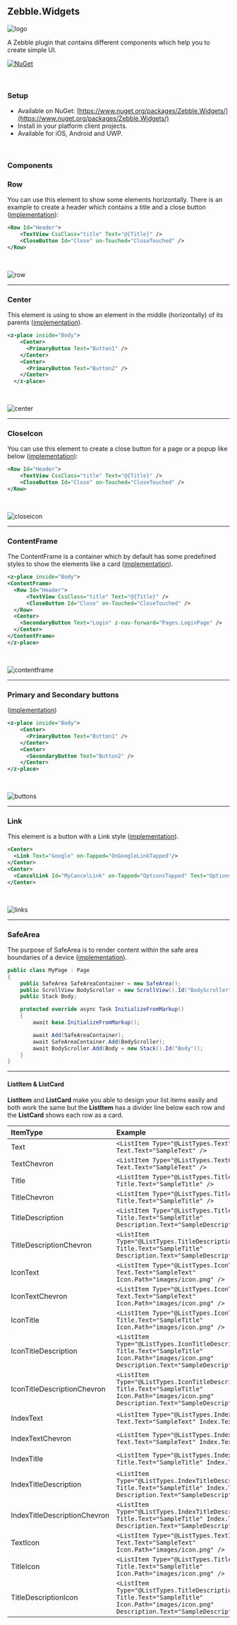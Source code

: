[logo]: https://raw.githubusercontent.com/Geeksltd/Zebble.Widgets/master/Shared/NuGet/Icon.png "Zebble.Widgets"
[row]: https://raw.githubusercontent.com/Geeksltd/Zebble.Widgets/master/Shared/Screenshots/Row.PNG "Row ScreenShot"
[center]: https://raw.githubusercontent.com/Geeksltd/Zebble.Widgets/master/Shared/Screenshots/Center.PNG "Center ScreenShot"
[closeicon]: https://raw.githubusercontent.com/Geeksltd/Zebble.Widgets/master/Shared/Screenshots/Row.PNG "CloseIcon ScreenShot"
[contentframe]: https://raw.githubusercontent.com/Geeksltd/Zebble.Widgets/master/Shared/Screenshots/ContentFrame.PNG "ContentFrame ScreenShot"
[links]: https://raw.githubusercontent.com/Geeksltd/Zebble.Widgets/master/Shared/Screenshots/Links.PNG "Links ScreenShot"
[buttons]: https://raw.githubusercontent.com/Geeksltd/Zebble.Widgets/master/Shared/Screenshots/Buttons.PNG "Buttons ScreenShot"
[lst1]: https://raw.githubusercontent.com/Geeksltd/Zebble.Widgets/master/Shared/Screenshots/Text.PNG "Result Text"
[lst2]: https://raw.githubusercontent.com/Geeksltd/Zebble.Widgets/master/Shared/Screenshots/TextChervon.PNG "Result TextChevron"
[lst3]: https://raw.githubusercontent.com/Geeksltd/Zebble.Widgets/master/Shared/Screenshots/Title.PNG "Result Title"
[lst4]: https://raw.githubusercontent.com/Geeksltd/Zebble.Widgets/master/Shared/Screenshots/TitleChervon.PNG "Result TitleChevron"
[lst5]: https://raw.githubusercontent.com/Geeksltd/Zebble.Widgets/master/Shared/Screenshots/TitleDescription.PNG "Result TitleDescription"
[lst6]: https://raw.githubusercontent.com/Geeksltd/Zebble.Widgets/master/Shared/Screenshots/TitleDescriptionChevron.PNG "Result TitleDescriptionChevron"
[lst7]: https://raw.githubusercontent.com/Geeksltd/Zebble.Widgets/master/Shared/Screenshots/IconText.PNG "Result IconText"
[lst8]: https://raw.githubusercontent.com/Geeksltd/Zebble.Widgets/master/Shared/Screenshots/IconTextChevron.PNG "Result IconTextChevron"
[lst9]: https://raw.githubusercontent.com/Geeksltd/Zebble.Widgets/master/Shared/Screenshots/IconTitle.PNG "Result IconTitle"
[lst10]: https://raw.githubusercontent.com/Geeksltd/Zebble.Widgets/master/Shared/Screenshots/IconTitleDescription.PNG "Result IconTitleDescription"
[lst11]: https://raw.githubusercontent.com/Geeksltd/Zebble.Widgets/master/Shared/Screenshots/IconTitleDescriptionChevron.PNG "Result IconTitleDescriptionChevron"
[lst12]: https://raw.githubusercontent.com/Geeksltd/Zebble.Widgets/master/Shared/Screenshots/IndexText.PNG "Result IndexText"
[lst13]: https://raw.githubusercontent.com/Geeksltd/Zebble.Widgets/master/Shared/Screenshots/IndexTextChevron.PNG "Result IndexTextChevron"
[lst14]: https://raw.githubusercontent.com/Geeksltd/Zebble.Widgets/master/Shared/Screenshots/IndexTitle.PNG "Result IndexTitle"
[lst15]: https://raw.githubusercontent.com/Geeksltd/Zebble.Widgets/master/Shared/Screenshots/IndexTitleDescription.PNG "Result IndexTitleDescription"
[lst16]: https://raw.githubusercontent.com/Geeksltd/Zebble.Widgets/master/Shared/Screenshots/IndexTitleDescriptionChevron.PNG "Result IndexTitleDescriptionChevron"
[lst17]: https://raw.githubusercontent.com/Geeksltd/Zebble.Widgets/master/Shared/Screenshots/TextIcon.PNG "Result TextIcon"
[lst18]: https://raw.githubusercontent.com/Geeksltd/Zebble.Widgets/master/Shared/Screenshots/TitleIcon.PNG "Result TitleIcon"
[lst19]: https://raw.githubusercontent.com/Geeksltd/Zebble.Widgets/master/Shared/Screenshots/TitleDescriptionIcon.PNG "Result TitleDescriptionIcon"

## Zebble.Widgets

![logo]

A Zebble plugin that contains different components which help you to create simple UI.


[![NuGet](https://img.shields.io/nuget/v/Zebble.Widgets.svg?label=NuGet)](https://www.nuget.org/packages/Zebble.Widgets/)

<br>

### Setup
* Available on NuGet: [https://www.nuget.org/packages/Zebble.Widgets/](https://www.nuget.org/packages/Zebble.Widgets/)
* Install in your platform client projects.
* Available for iOS, Android and UWP.
<br>


### Components

### Row

You can use this element to show some elements horizontally. There is an example to create a header which contains a title and a close button ([implementation](/Shared/Row.cs)):

```xml
<Row Id="Header">
    <TextView CssClass="title" Text="@{Title}" />
    <CloseButton Id="Close" on-Touched="CloseTouched" />
</Row>
```
<br>

![row]

---

### Center

This element is using to show an element in the middle (horizontally) of its parents ([implementation](/Shared/Center.cs)).

```xml
<z-place inside="Body">
    <Center>
      <PrimaryButton Text="Button1" />
    </Center>
    <Center>
      <PrimaryButton Text="Button2" />
    </Center>
  </z-place>
```
<br>

![center]

---

### CloseIcon

You can use this element to create a close button for a page or a popup like below ([implementation](/Shared/CloseButton.cs)):

```xml
<Row Id="Header">
    <TextView CssClass="title" Text="@{Title}" />
    <CloseButton Id="Close" on-Touched="CloseTouched" />
</Row>
```
<br>

![closeicon]

---

### ContentFrame

The ContentFrame is a container which by default has some predefined styles to show the elements like a card ([implementation](/Shared/ContentFrame.cs)).

```xml
<z-place inside="Body">
<ContentFrame>
  <Row Id="Header">
      <TextView CssClass="title" Text="@{Title}" />
      <CloseButton Id="Close" on-Touched="CloseTouched" />
  </Row>
  <Center>
    <SecondaryButton Text="Login" z-nav-forward="Pages.LoginPage" />
  </Center>
</ContentFrame>
</z-place>

```
<br>

![contentframe]

---

### Primary and Secondary buttons

([implementation](/Shared/Buttons.cs))

```xml
<z-place inside="Body">
    <Center>
      <PrimaryButton Text="Button1" />
    </Center>
    <Center>
      <SecondaryButton Text="Button2" />
    </Center>
</z-place>
```
<br>

![buttons]

---

### Link

This element is a button with a Link style ([implementation](/Shared/Links.cs)).

```xml
<Center>
  <Link Text="Google" on-Tapped="OnGoogleLinkTapped"/>
</Center>
<Center>
  <CancelLink Id="MyCancelLink" on-Tapped="OptionsTapped" Text="Options" />
</Center>
```
<br>

![links]

---

### SafeArea

The purpose of SafeArea is to render content within the safe area boundaries of a device ([implementation](/Shared/SafeArea.cs)).

```csharp
public class MyPage : Page
{
    public SafeArea SafeAreaContainer = new SafeArea();
    public ScrollView BodyScroller = new ScrollView().Id("BodyScroller");
    public Stack Body;

    protected override async Task InitializeFromMarkup()
    {
        await base.InitializeFromMarkup();

        await Add(SafeAreaContainer);
        await SafeAreaContainer.Add(BodyScroller);
        await BodyScroller.Add(Body = new Stack().Id("Body"));
    }
}
```

---

#### ListItem & ListCard

<b>ListItem</b> and <b>ListCard</b> make you able to design your list items easily and both work the same but the <b>ListItem</b> has a divider line below each row and the <b>ListCard</b> shows each row as a card.

| ItemType     | Example         | Result    |
| :----------- | :-----------    | :-------- |
|Text| ``` <ListItem Type="@ListTypes.Text" Text.Text="SampleText" />  ``` | ![lst1] |
|TextChevron| ``` <ListItem Type="@ListTypes.TextChevron" Text.Text="SampleText" />  ``` | ![lst2] |
|Title| ``` <ListItem Type="@ListTypes.Title" Title.Text="SampleTitle" />  ``` | ![lst3] |
|TitleChevron| ``` <ListItem Type="@ListTypes.TitleChevron" Title.Text="SampleTitle" />  ``` | ![lst4] |
|TitleDescription| ``` <ListItem Type="@ListTypes.TitleDescription" Title.Text="SampleTitle" Description.Text="SampleDescription" />  ``` | ![lst5] |
|TitleDescriptionChevron| ``` <ListItem Type="@ListTypes.TitleDescriptionChevron" Title.Text="SampleTitle" Description.Text="SampleDescription"  />  ``` | ![lst6] |
|IconText| ``` <ListItem Type="@ListTypes.IconText" Text.Text="SampleText" Icon.Path="images/icon.png" />  ``` | ![lst7] |
|IconTextChevron| ``` <ListItem Type="@ListTypes.IconTextChevron" Text.Text="SampleText" Icon.Path="images/icon.png" />  ``` | ![lst8] |
|IconTitle| ``` <ListItem Type="@ListTypes.IconTitle" Title.Text="SampleTitle" Icon.Path="images/icon.png" />  ``` | ![lst9] |
|IconTitleDescription| ``` <ListItem Type="@ListTypes.IconTitleDescriptionChevron" Title.Text="SampleTitle" Icon.Path="images/icon.png" Description.Text="SampleDescription" />  ``` | ![lst10] |
|IconTitleDescriptionChevron| ``` <ListItem Type="@ListTypes.IconTitleDescription" Title.Text="SampleTitle" Icon.Path="images/icon.png" Description.Text="SampleDescription" />  ``` | ![lst11] |
|IndexText| ``` <ListItem Type="@ListTypes.IndexText" Text.Text="SampleText" Index.Text="1" />  ``` | ![lst12] |
|IndexTextChevron| ``` <ListItem Type="@ListTypes.IndexTextChevron" Text.Text="SampleText" Index.Text="1" />  ``` | ![lst13] |
|IndexTitle| ``` <ListItem Type="@ListTypes.IndexTitle" Title.Text="SampleTitle" Index.Text="1" />  ``` | ![lst14] |
|IndexTitleDescription| ``` <ListItem Type="@ListTypes.IndexTitleDescription" Title.Text="SampleTitle" Index.Text="1" Description.Text="SampleDescription" />  ``` | ![lst15] |
|IndexTitleDescriptionChevron| ``` <ListItem Type="@ListTypes.IndexTitleDescriptionChevron" Title.Text="SampleTitle" Index.Text="1" Description.Text="SampleDescription" />  ``` | ![lst16] |
|TextIcon| ``` <ListItem Type="@ListTypes.TextIcon" Text.Text="SampleText" Icon.Path="images/icon.png" />  ``` | ![lst17] |
|TitleIcon| ``` <ListItem Type="@ListTypes.TitleIcon" Title.Text="SampleTitle" Icon.Path="images/icon.png" />  ``` | ![lst18] |
|TitleDescriptionIcon| ``` <ListItem Type="@ListTypes.TitleDescriptionIcon" Title.Text="SampleTitle" Icon.Path="images/icon.png" Description.Text="SampleDescription" />  ``` | ![lst19] |